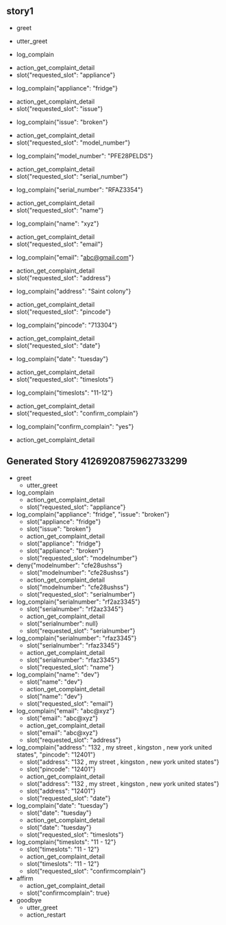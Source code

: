 ## story1
* greet
 - utter_greet
* log_complain
 - action_get_complaint_detail
 - slot{"requested_slot": "appliance"}
* log_complain{"appliance": "fridge"}
 - action_get_complaint_detail
 - slot{"requested_slot": "issue"}
* log_complain{"issue": "broken"}
 - action_get_complaint_detail
 - slot{"requested_slot": "model_number"}
* log_complain{"model_number": "PFE28PELDS"}
 - action_get_complaint_detail
 - slot{"requested_slot": "serial_number"}
* log_complain{"serial_number": "RFAZ3354"}
 - action_get_complaint_detail
 - slot{"requested_slot": "name"}
* log_complain{"name": "xyz"}
 - action_get_complaint_detail
 - slot{"requested_slot": "email"}
* log_complain{"email": "abc@gmail.com"}
 - action_get_complaint_detail
 - slot{"requested_slot": "address"}
* log_complain{"address": "Saint colony"}  
 - action_get_complaint_detail
 - slot{"requested_slot": "pincode"}
* log_complain{"pincode": "713304"}
 - action_get_complaint_detail
 - slot{"requested_slot": "date"}
* log_complain{"date": "tuesday"}
 - action_get_complaint_detail
 - slot{"requested_slot": "timeslots"}
* log_complain{"timeslots": "11-12"}  
 - action_get_complaint_detail
 - slot{"requested_slot": "confirm_complain"}
* log_complain{"confirm_complain": "yes"}
 - action_get_complaint_detail

## Generated Story 4126920875962733299
* greet
    - utter_greet
* log_complain
    - action_get_complaint_detail
    - slot{"requested_slot": "appliance"}
* log_complain{"appliance": "fridge", "issue": "broken"}
    - slot{"appliance": "fridge"}
    - slot{"issue": "broken"}
    - action_get_complaint_detail
    - slot{"appliance": "fridge"}
    - slot{"appliance": "broken"}
    - slot{"requested_slot": "modelnumber"}
* deny{"modelnumber": "cfe28ushss"}
    - slot{"modelnumber": "cfe28ushss"}
    - action_get_complaint_detail
    - slot{"modelnumber": "cfe28ushss"}
    - slot{"requested_slot": "serialnumber"}
* log_complain{"serialnumber": "rf2az3345"}
    - slot{"serialnumber": "rf2az3345"}
    - action_get_complaint_detail
    - slot{"serialnumber": null}
    - slot{"requested_slot": "serialnumber"}
* log_complain{"serialnumber": "rfaz3345"}
    - slot{"serialnumber": "rfaz3345"}
    - action_get_complaint_detail
    - slot{"serialnumber": "rfaz3345"}
    - slot{"requested_slot": "name"}
* log_complain{"name": "dev"}
    - slot{"name": "dev"}
    - action_get_complaint_detail
    - slot{"name": "dev"}
    - slot{"requested_slot": "email"}
* log_complain{"email": "abc@xyz"}
    - slot{"email": "abc@xyz"}
    - action_get_complaint_detail
    - slot{"email": "abc@xyz"}
    - slot{"requested_slot": "address"}
* log_complain{"address": "132 , my street , kingston , new york   united states", "pincode": "12401"}
    - slot{"address": "132 , my street , kingston , new york   united states"}
    - slot{"pincode": "12401"}
    - action_get_complaint_detail
    - slot{"address": "132 , my street , kingston , new york   united states"}
    - slot{"address": "12401"}
    - slot{"requested_slot": "date"}
* log_complain{"date": "tuesday"}
    - slot{"date": "tuesday"}
    - action_get_complaint_detail
    - slot{"date": "tuesday"}
    - slot{"requested_slot": "timeslots"}
* log_complain{"timeslots": "11 - 12"}
    - slot{"timeslots": "11 - 12"}
    - action_get_complaint_detail
    - slot{"timeslots": "11 - 12"}
    - slot{"requested_slot": "confirmcomplain"}
* affirm
    - action_get_complaint_detail
    - slot{"confirmcomplain": true}
* goodbye
    - utter_greet
    - action_restart

